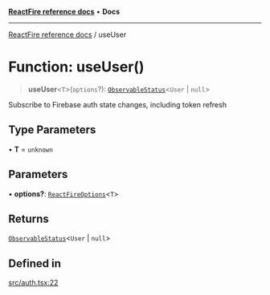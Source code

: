 [**ReactFire reference docs**](../README.md) • **Docs**

***

[ReactFire reference docs](../README.md) / useUser

# Function: useUser()

> **useUser**\<`T`\>(`options`?): [`ObservableStatus`](../type-aliases/ObservableStatus.md)\<`User` \| `null`\>

Subscribe to Firebase auth state changes, including token refresh

## Type Parameters

• **T** = `unknown`

## Parameters

• **options?**: [`ReactFireOptions`](../interfaces/ReactFireOptions.md)\<`T`\>

## Returns

[`ObservableStatus`](../type-aliases/ObservableStatus.md)\<`User` \| `null`\>

## Defined in

[src/auth.tsx:22](https://github.com/Synapski/reactfire/blob/main/src/auth.tsx#L22)
